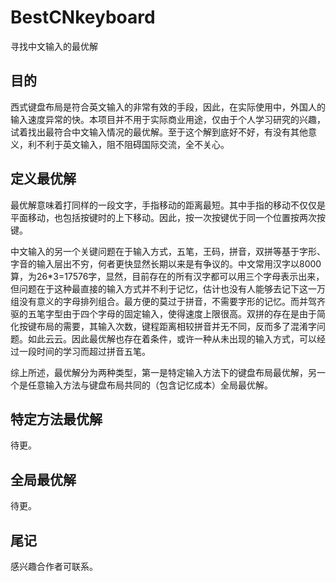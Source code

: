 # BestCNkeyboard
寻找中文输入的最优解

## 目的
西式键盘布局是符合英文输入的非常有效的手段，因此，在实际使用中，外国人的输入速度异常的快。本项目并不用于实际商业用途，仅由于个人学习研究的兴趣，试着找出最符合中文输入情况的最优解。至于这个解到底好不好，有没有其他意义，利不利于英文输入，阻不阻碍国际交流，全不关心。

## 定义最优解

最优解意味着打同样的一段文字，手指移动的距离最短。其中手指的移动不仅仅是平面移动，也包括按键时的上下移动。因此，按一次按键优于同一个位置按两次按键。

中文输入的另一个关键问题在于输入方式，五笔，王码，拼音，双拼等基于字形、字音的输入层出不穷，何者更快显然长期以来是有争议的。中文常用汉字以8000算，为26\*3=17576字，显然，目前存在的所有汉字都可以用三个字母表示出来，但问题在于这种最直接的输入方式并不利于记忆，估计也没有人能够去记下这一万组没有意义的字母排列组合。最方便的莫过于拼音，不需要字形的记忆。而并驾齐驱的五笔字型由于四个字母的固定输入，使得速度上限很高。双拼的存在是由于简化按键布局的需要，其输入次数，键程距离相较拼音并无不同，反而多了混淆字问题。如此云云。因此最优解也存在着条件，或许一种从未出现的输入方式，可以经过一段时间的学习而超过拼音五笔。

综上所述，最优解分为两种类型，第一是特定输入方法下的键盘布局最优解，另一个是任意输入方法与键盘布局共同的（包含记忆成本）全局最优解。

## 特定方法最优解

待更。

## 全局最优解

待更。

## 尾记

感兴趣合作者可联系。
